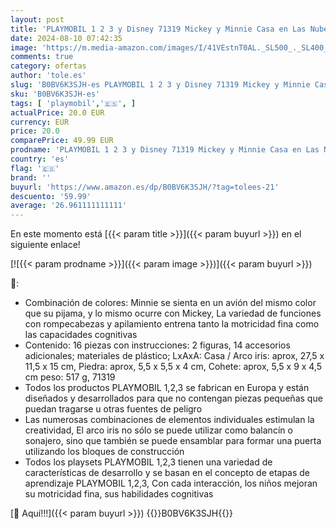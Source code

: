 ```yaml
---
layout: post
title: 'PLAYMOBIL 1 2 3 y Disney 71319 Mickey y Minnie Casa en Las Nubes  Juguetes educativos para niños pequeños  Juguete para niños a Partir de 18 Meses'
date: 2024-08-10 07:42:35
image: 'https://m.media-amazon.com/images/I/41VEstnT0AL._SL500_._SL400_.jpg'
comments: true
category: ofertas
author: 'tole.es'
slug: 'B0BV6K3SJH-es PLAYMOBIL 1 2 3 y Disney 71319 Mickey y Minnie Casa en Las...'
sku: 'B0BV6K3SJH-es'
tags: [ 'playmobil','🇪🇸', ]
actualPrice: 20.0 EUR
currency: EUR
price: 20.0
comparePrice: 49.99 EUR
prodname: 'PLAYMOBIL 1 2 3 y Disney 71319 Mickey y Minnie Casa en Las Nubes  Juguetes educativos para niños pequeños  Juguete para niños a Partir de 18 Meses'
country: 'es'
flag: '🇪🇸'
brand: ''
buyurl: 'https://www.amazon.es/dp/B0BV6K3SJH/?tag=tolees-21'
descuento: '59.99'
average: '26.961111111111'
---
```


En este momento está [{{< param title >}}]({{< param buyurl >}}) en el siguiente enlace!

[![{{< param prodname >}}]({{< param image >}})]({{< param buyurl >}})

🔎:

- Combinación de colores: Minnie se sienta en un avión del mismo color que su pijama, y lo mismo ocurre con Mickey, La variedad de funciones con rompecabezas y apilamiento entrena tanto la motricidad fina como las capacidades cognitivas
- Contenido: 16 piezas con instrucciones: 2 figuras, 14 accesorios adicionales; materiales de plástico; LxAxA: Casa / Arco iris: aprox, 27,5 x 11,5 x 15 cm, Piedra: aprox, 5,5 x 5,5 x 4 cm, Cohete: aprox, 5,5 x 9 x 4,5 cm peso: 517 g, 71319
- Todos los productos PLAYMOBIL 1,2,3 se fabrican en Europa y están diseñados y desarrollados para que no contengan piezas pequeñas que puedan tragarse u otras fuentes de peligro
- Las numerosas combinaciones de elementos individuales estimulan la creatividad, El arco iris no sólo se puede utilizar como balancín o sonajero, sino que también se puede ensamblar para formar una puerta utilizando los bloques de construcción
- Todos los playsets PLAYMOBIL 1,2,3 tienen una variedad de características de desarrollo y se basan en el concepto de etapas de aprendizaje PLAYMOBIL 1,2,3, Con cada interacción, los niños mejoran su motricidad fina, sus habilidades cognitivas

[🛒 Aquí!!!]({{< param buyurl >}})
{{<world>}}B0BV6K3SJH{{</world>}}
